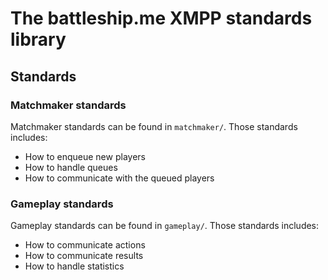 # The battleship.me XMPP standards library

## Standards

### Matchmaker standards

Matchmaker standards can be found in ```matchmaker/```. Those standards includes:

*  How to enqueue new players
*  How to handle queues
*  How to communicate with the queued players

### Gameplay standards

Gameplay standards can be found in ```gameplay/```. Those standards includes:

*  How to communicate actions
*  How to communicate results
*  How to handle statistics
